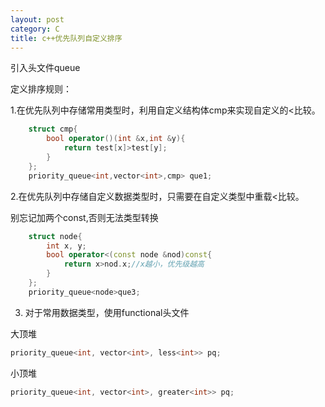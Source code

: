 ```yaml
---
layout: post
category: C
title: c++优先队列自定义排序
---
```

 引入头文件queue

 定义排序规则：

1.在优先队列中存储常用类型时，利用自定义结构体cmp来实现自定义的<比较。 

```c++
    struct cmp{
        bool operator()(int &x,int &y){
            return test[x]>test[y];
        }
    };
    priority_queue<int,vector<int>,cmp> que1;

```
2.在优先队列中存储自定义数据类型时，只需要在自定义类型中重载<比较。

别忘记加两个const,否则无法类型转换

```c++
    struct node{
        int x, y;
        bool operator<(const node &nod)const{
            return x>nod.x;//x越小，优先级越高
        }
    };
    priority_queue<node>que3;
```


3. 对于常用数据类型，使用functional头文件

大顶堆

```c++
priority_queue<int, vector<int>, less<int>> pq;
```

小顶堆

```c++
priority_queue<int, vector<int>, greater<int>> pq;
```

